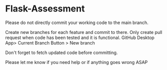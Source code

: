 # Flask-Assessment
Please do not directly commit your working code to the main branch. 



Create new branches for each feature and commit to there. Only create pull request when code has been tested and it is functional.
GitHub Desktop App> Current Branch Button > New branch


Don't forget to fetch updated code before committing.

Please let me know if you need help or if anything goes wrong ASAP
